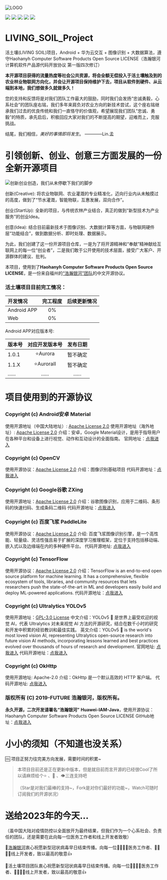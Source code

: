![LOGO](https://gcore.jsdelivr.net/gh/Hny0305Lin/LIVING_SOIL_Project@master/LIVING_SOIL_Resources/LOGO.png)

![](https://img.shields.io/badge/license-Haohanyh%20Computer%20Software%20Products%20Open%20Source%20LICENSE-blue?style=for-the-badge)
![](https://img.shields.io/github/languages/code-size/Hny0305Lin/LIVING_SOIL_Project?style=for-the-badge)
![](https://img.shields.io/github/directory-file-count/Hny0305Lin/LIVING_SOIL_Project?style=for-the-badge)
![](https://img.shields.io/badge/stars-%E2%98%85%E2%98%85%E2%98%85%E2%98%86%E2%98%86-%23fec0cb)
![](https://img.shields.io/github/stars/Hny0305Lin/LIVING_SOIL_Project?color=GREEN&label=GITHUB%20STARS&logo=GITHUB&logoColor=green&style=for-the-badge)
# LIVING_SOIL_Project
活土壤(LIVING SOIL)项目，Android + 华为云交互 + 图像识别 + 大数据算法，遵守Haohanyh Computer Software Products Open Source LICENSE（浩瀚银河计算机软件产品源代码开放协议 第一版四次修订）

**本开源项目获得的流量热度等社会公共资源，将会全额无偿投入于活土壤触及到的农业林业物联网方向化，并会让开源项目保持维护下去，项目从软件到硬件、从云端到本地，我们想做多久就做多久！**

您的支持和反馈将是对我们团队工作最大的鼓励，同时我们会发扬“忠诚勇毅，心系社会”的团队座右铭，我们多年来肩负对农业方向的新技术尝试，这个座右铭继承我们过去的优良传统和我们一直恪守的价值观，希望展现我们团队“忠诚、勇毅”的特质，承先启后，积极回应大家对我们的不断提高的期望，迎难而上，克服挑战。

结尾，我们相信，*美好的事情即将发生*。                      ————Lin.孟

# 引领创新、创业、创意三方面发展的一份全新开源项目
![创新创业创造，我们从未停歇下我们的脚步](https://img.shields.io/badge/LIVING%20SOIL%20-Creative.StartUp.Idea-gray.svg?colorA=007FFC&colorB=4DDDFC&style=for-the-badge)

创新(Creative): 将农业物联网、农业灌溉的专业精准化，迈向行业内从未触摸过的高度，做到了“节水灌溉，智能物联，互惠发展，双向合作”。

创业(StartUp): 全新的项目，与传统农林产业结合，真正的做到“新型技术为产业服务”的创业Idea。

创意(Idea): 结合目前最新技术于图像识别、大数据计算等方面，与物联网硬件层“功能结合”，做到数据分析、即时处理、数据展示。

为此，我们创建了这一份开源项目仓库，一是为了将开源精神和“奉献”精神献给互联网上的每一位“创业者”，二是我们敢于公开使用的技术层面，接受广大客户、开源群体的建议、批判。

本项目，使用到了**Haohanyh Computer Software Products Open Source LICENSE**，是一份来自福州的[“浩瀚银河”团队](https://hexo.haohanyh.com)的中文开源协议。

### 活土壤项目目前完工情况：

| 开发情况 | 完工程度 | 后续更新情况 |
|:----|:----:|:----:|
| Android APP | 0% |  |
| Web | 0% |  |

Android APP对应版本号:

| 版本号 | 对应开发版本号 | 发布日期 |
|:----|:----:|:----:|
| 1.0.1 | ⭐Aurora | 暂不确定 |
| 1.1.X | ⭐AuroraII | 暂不确定 |
| ...... | ...... | ...... |

# 项目使用到的开源协议

### Copyright (c) Android安卓 Material
使用开源地址（中国大陆地址）: [Apache License 2.0](https://developer.android.google.cn/license)
使用开源地址（海外地址）: [Apache License 2.0](https://developer.android.google.com/license)
介绍：安卓，Google Material设计，是用于指导用户在各种平台和设备上进行视觉、动作和互动设计的全面指南。
官网地址：[点我进入](https://developer.android.google.cn/guide/topics/ui/look-and-feel?hl=zh-cn)

### Copyright (c) OpenCV
使用开源协议：[Apache License 2.0](https://github.com/opencv/opencv/blob/4.x/LICENSE)
介绍：图像识别基础项目
代码开源地址：[点我进入](https://github.com/opencv/opencv)

### Copyright (c) Google谷歌 ZXing
使用开源地址：[Apache License 2.0](https://github.com/zxing/zxing/blob/master/LICENSE)
介绍：谷歌图像识别，应用于二维码、条形码的快速扫码、生成条码二维码
代码开源地址：[点我进入](https://github.com/zxing/zxing)

### Copyright (c) 百度飞浆 PaddleLite
使用开源协议：[Apache License 2.0](https://github.com/PaddlePaddle/Paddle-Lite/blob/develop/LICENSE)
介绍: 百度飞浆图像识别引擎，是一个高性能、轻量级、灵活性强且易于扩展的深度学习推理框架，定位于支持包括移动端、嵌入式以及边缘端在内的多种硬件平台。
代码开源地址: [点我进入](https://github.com/PaddlePaddle/Paddle-Lite)

### Copyright (c) TensorFlow
使用开源协议：[Apache License 2.0](https://github.com/tensorflow/tensorflow/blob/master/LICENSE)
介绍：TensorFlow is an end-to-end open source platform for machine learning. It has a comprehensive, flexible ecosystem of tools, libraries, and community resources that lets researchers push the state-of-the-art in ML and developers easily build and deploy ML-powered applications.
代码开源地址：[点我进入](https://github.com/tensorflow/tensorflow)

### Copyright (c) Ultralytics YOLOv5
使用开源地址：[GPL-3.0 License](https://github.com/ultralytics/yolov5/blob/master/LICENSE)
中文介绍：YOLOv5 🚀 是世界上最受欢迎的视觉 AI，代表 Ultralytics 对未来视觉 AI 方法的开源研究，结合在数千小时的研究和开发中积累的经验教训和最佳实践。
英文介绍：YOLOv5 🚀 is the world's most loved vision AI, representing Ultralytics open-source research into future vision AI methods, incorporating lessons learned and best practices evolved over thousands of hours of research and development.
官网地址: [点我进入](https://ultralytics.com/yolov5)
代码开源地址：[点我进入](https://github.com/ultralytics/yolov5)

### Copyright (c) OkHttp
使用开源地址: Apache-2.0
介绍：OkHttp 是一个默认高效的 HTTP 客户端。
代码开源地址: [点我进入](https://github.com/square/okhttp)

### 版权所有 (C) 2019-FUTURE 浩瀚银河，版权所有。
**永久开源，二次开发请署名“浩瀚银河”**
**Huawei-IAM-Java**，使用开源协议：Haohanyh Computer Software Products Open Source LICENSE
GitHub地址：[点我进入](https://github.com/Hny0305Lin/Huawei-IAM-Java)

# 小小的须知（不知道也没关系）

🆒 项目正努力往完美方向发展，需要时间的积累~

> 本项目目前还是正在更新中版本，但是就目前而言开源的已经很Cool了所以请麻烦给个⭐ 、🍴 、👁️三连支持吧
>
> （Star是对我们最棒的支持~，Fork是对你们最好的功能~，Watch可随时订阅我们的开源状况）

# 送给2023年的今天...

（虽中国大陆对疫情防控以全面放开为最终结果，但我们作为一个心系社会、负责任的团队，还是需要在此向每一位医务工作者和线上开发者致敬）

🙏[浩瀚银河](https://hexo.haohanyh.com/2022/01/17/2022-ByeByeCOVID-19/)衷心祝愿新型冠状病毒早日结束传播。向每一位👨‍⚕️👩‍⚕️医务工作者、👨‍💼👩‍💼线上开发者，致以最高的敬意👍

🙏活土壤项目团队衷心祝愿新型冠状病毒早日结束传播。向每一位👨‍⚕️👩‍⚕️医务工作者、👨‍💼👩‍💼线上开发者，致以最高的敬意👍
